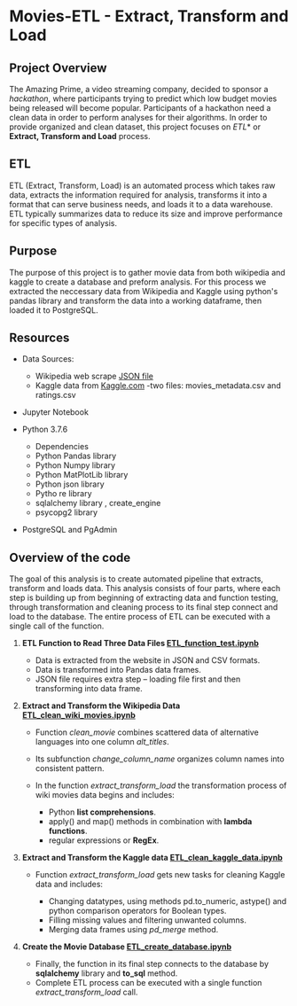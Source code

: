 # Movies-ETL - Extract, Transform and Load 


## Project Overview

The Amazing Prime, a video streaming company, decided to sponsor a *hackathon*, where participants trying to predict which low budget movies being released will become popular. Participants of a hackathon need a clean data in order to perform analyses for their algorithms. In order to provide organized and clean dataset, this project focuses on *ETL** or **Extract, Transform and Load** process.


## ETL

ETL (Extract, Transform, Load) is an automated process which takes raw data, extracts the information required for analysis, transforms it into a format that can serve business needs, and loads it to a data warehouse. ETL typically summarizes data to reduce its size and improve performance for specific types of analysis.


## Purpose

The purpose of this project is to gather movie data from both wikipedia and kaggle to create a database and preform analysis. For this process we extracted the neccessary data from Wikipedia and Kaggle using python's pandas library and transform the data into a working dataframe, then loaded it to PostgreSQL.


## Resources

  - Data Sources: 

    -	Wikipedia web scrape [JSON file](Data/wikipedia-movies.json)
    -	Kaggle data from [Kaggle.com](https://www.kaggle.com/rounakbanik/the-movies-dataset) -two files: movies_metadata.csv and ratings.csv

  - Jupyter Notebook
  - Python 3.7.6
      - Dependencies
      - Python Pandas library
      - Python Numpy library
      - Python MatPlotLib library
      - Python json library
    -	Pytho re library
    -	sqlalchemy library , create_engine
    -	psycopg2 library

  - PostgreSQL and PgAdmin


## Overview of the code

The goal of this analysis is to create automated pipeline that extracts, transform and loads data. This analysis consists of four parts, where each step is building up from beginning of extracting data and function testing, through transformation and cleaning process to its final step connect and load to the database. The entire process of ETL can be executed with a single call of the function.

1.	**ETL Function to Read Three Data Files [ETL_function_test.ipynb](ETL_function_test.ipynb)**
    - Data is extracted from the website in JSON and CSV formats.
    - Data is transformed into Pandas data frames.
    - JSON file requires extra step – loading file first and then transforming into data frame.

2.	**Extract and Transform the Wikipedia Data [ETL_clean_wiki_movies.ipynb](ETL_clean_wiki_movies.ipynb)**
    - Function *clean_movie* combines scattered data of alternative languages into one column *alt_titles*. 
    - Its subfunction *change_column_name* organizes column names into consistent pattern.
    - In the function *extract_transform_load* the transformation process of wiki movies data begins and includes:
 
         - Python **list comprehensions**.
         - apply() and map() methods in combination with **lambda functions**.    
         - regular expressions or **RegEx**.
        
3.	**Extract and Transform the Kaggle data [ETL_clean_kaggle_data.ipynb](ETL_clean_kaggle_data.ipynb)**
    - Function *extract_transform_load* gets new tasks for cleaning Kaggle data and includes:
    
        - Changing datatypes, using methods pd.to_numeric, astype() and python comparison operators for Boolean types.
        - Filling missing values and filtering unwanted columns.
        - Merging data frames using *pd_merge* method.
        
4.	**Create the Movie Database [ETL_create_database.ipynb](ETL_create_database.ipynb)**
    - Finally, the function in its final step connects to the database by **sqlalchemy** library and **to_sql** method. 
    - Complete ETL process can be executed with a single function *extract_transform_load* call.


